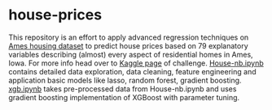 # house-prices
This repository is an effort to apply advanced regression techniques on [Ames housing dataset](http://www.amstat.org/publications/jse/v19n3/decock.pdf) to predict house prices based on 79 explanatory variables describing (almost) every aspect of residential homes in Ames, Iowa. For more info head over to [Kaggle page](https://www.kaggle.com/c/house-prices-advanced-regression-techniques) of challenge. 
[House-nb.ipynb](https://github.com/skakshay/house-prices/blob/master/House-nb.ipynb) contains detailed data exploration, data cleaning, feature engineering and application basic models like lasso, random forest, gradient boosting. 
[xgb.ipynb](https://github.com/skakshay/house-prices/blob/master/xgb.ipynb) takes pre-processed data from House-nb.ipynb and uses gradient boosting implementation of XGBoost with parameter tuning. 
